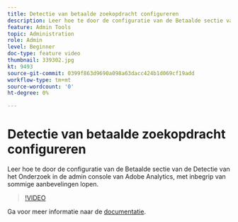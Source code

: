 ```yaml
---
title: Detectie van betaalde zoekopdracht configureren
description: Leer hoe te door de configuratie van de Betaalde sectie van de Detectie van het Onderzoek in de admin console van Adobe Analytics, met inbegrip van sommige aanbevelingen lopen.
feature: Admin Tools
topic: Administration
role: Admin
level: Beginner
doc-type: feature video
thumbnail: 339302.jpg
kt: 9493
source-git-commit: 0399f863d9690a098a63dacc424b1d069cf19add
workflow-type: tm+mt
source-wordcount: '0'
ht-degree: 0%

---
```



# Detectie van betaalde zoekopdracht configureren

Leer hoe te door de configuratie van de Betaalde sectie van de Detectie van het Onderzoek in de admin console van Adobe Analytics, met inbegrip van sommige aanbevelingen lopen.

>[!VIDEO](https://video.tv.adobe.com/v/339302/?quality=12&learn=on)

Ga voor meer informatie naar de [documentatie](https://experienceleague.adobe.com/docs/analytics/admin/admin-tools/paid-search-detection/paid-search-detection.html?lang=en#section_0C2CFA0AF77B47098BE37CB024665D0D).
